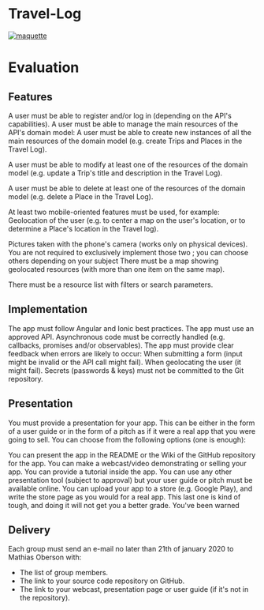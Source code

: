# Travel-Log

[![maquette](https://imagizer.imageshack.com/img921/2264/JWCBfV.png "maquette")](https://imagizer.imageshack.com/img921/2264/JWCBfV.png "maquette")


# Evaluation
## Features

A user must be able to register and/or log in (depending on the API's capabilities).
A user must be able to manage the main resources of the API's domain model:
A user must be able to create new instances of all the main resources of the domain model (e.g. create Trips and Places in the Travel Log).

A user must be able to modify at least one of the resources of the domain model (e.g. update a Trip's title and description in the Travel Log).

A user must be able to delete at least one of the resources of the domain model (e.g. delete a Place in the Travel Log).

At least two mobile-oriented features must be used, for example:
Geolocation of the user (e.g. to center a map on the user's location, or to determine a Place's location in the Travel log).

Pictures taken with the phone's camera (works only on physical devices). You are not required to exclusively implement those two ; you can choose others depending on your subject
There must be a map showing geolocated resources (with more than one item on the same map).

There must be a resource list with filters or search parameters.
## Implementation

The app must follow Angular and Ionic best practices.
The app must use an approved API.
Asynchronous code must be correctly handled (e.g. callbacks, promises and/or observables).
The app must provide clear feedback when errors are likely to occur:
When submitting a form (input might be invalid or the API call might fail).
When geolocating the user (it might fail).
Secrets (passwords & keys) must not be committed to the Git repository.
## Presentation

You must provide a presentation for your app. This can be either in the form of a user guide or in the form of a pitch as if it were a real app that you were going to sell. You can choose from the following options (one is enough):

You can present the app in the README or the Wiki of the GitHub repository for the app.
You can make a webcast/video demonstrating or selling your app.
You can provide a tutorial inside the app.
You can use any other presentation tool (subject to approval) but your user guide or pitch must be available online.
You can upload your app to a store (e.g. Google Play), and write the store page as you would for a real app. This last one is kind of tough, and doing it will not get you a better grade. You've been warned
## Delivery
Each group must send an e-mail no later than 21th of january 2020 to Mathias Oberson with:

- The list of group members.
- The link to your source code repository on GitHub.
- The link to your webcast, presentation page or user guide (if it's not in the repository).
